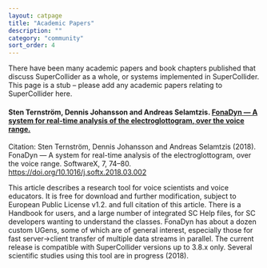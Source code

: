 ```yaml
---
layout: catpage
title: "Academic Papers"
description: ""
category: "community"
sort_order: 4
---
```


There have been many academic papers and book chapters published that discuss SuperCollider as a whole, or systems implemented in SuperCollider. This page is a stub – please add any academic papers relating to SuperCollider here.


#### Sten Ternström, Dennis Johansson and Andreas Selamtzis. [FonaDyn — A system for real-time analysis of the electroglottogram, over the voice range.](https://doi.org/10.1016/j.softx.2018.03.002 )

Citation: Sten Ternström, Dennis Johansson and Andreas Selamtzis (2018). FonaDyn — A system for real-time analysis of the electroglottogram, over the voice range. SoftwareX, 7, 74–80. https://doi.org/10.1016/j.softx.2018.03.002

This article describes a research tool for voice scientists and voice educators. It is free for download and further modification,  subject to European Public License v1.2. and full citation of this article. There is a Handbook for users, and a large number of integrated SC Help files, for SC developers wanting to understand the classes. FonaDyn has about a dozen custom UGens, some of which are of general interest, especially those for fast server->client transfer of multiple data streams in parallel. The current release is compatible with SuperCollider versions up to 3.8.x only. Several scientific studies using this tool are in progress (2018).
